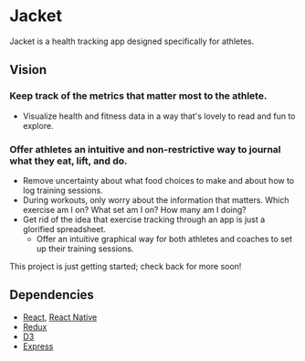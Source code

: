 # Jacket
Jacket is a health tracking app designed specifically for athletes.

## Vision
### Keep track of the metrics that matter most to the athlete. 
* Visualize health and fitness data in a way that's lovely to read and fun to explore.

### Offer athletes an intuitive and non-restrictive way to journal what they eat, lift, and do. 
* Remove uncertainty about what food choices to make and about how to log training sessions.
* During workouts, only worry about the information that matters. Which exercise am I on? What set am I on? How many am I doing?
* Get rid of the idea that exercise tracking through an app is just a glorified spreadsheet.
	* Offer an intuitive graphical way for both athletes and coaches to set up their training sessions.


This project is just getting started; check back for more soon!

## Dependencies
* [React](https://github.com/facebook/react), [React Native](https://github.com/facebook/react-native)
* [Redux](https://github.com/reduxjs/redux)
* [D3](https://github.com/d3/d3)
* [Express](https://github.com/expressjs/express)